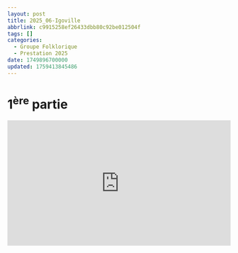 ```yaml
---
layout: post
title: 2025_06-Igoville
abbrlink: c9915258ef26433dbb80c92be012504f
tags: []
categories:
  - Groupe Folklorique
  - Prestation 2025
date: 1749896700000
updated: 1759413845486
---
```


#

# 1<sup>ère</sup> partie

<div style="position:relative; padding-bottom:56.25%; height:0; overflow:hidden; max-width:100%; width:100%;">
  <iframe src="https://www.youtube.com/embed/-kvJeNfcJ5U" 
          style="position:absolute; top:0; left:0; width:100%; height:100%;" 
          frameborder="0" allow="accelerometer; autoplay; encrypted-media; gyroscope; picture-in-picture" 
          allowfullscreen>
  </iframe>
</div>

